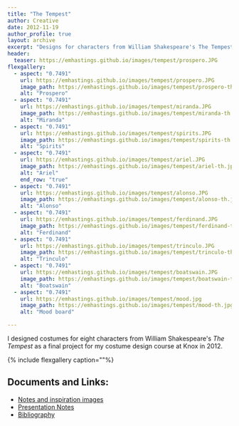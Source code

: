 ```yaml
---
title: "The Tempest"
author: Creative
date: 2012-11-19
author_profile: true
layout: archive
excerpt: "Designs for characters from William Shakespeare's The Tempest."
header:
  teaser: https://emhastings.github.io/images/tempest/prospero.JPG
flexgallery:
  - aspect: "0.7491"
    url: https://emhastings.github.io/images/tempest/prospero.JPG
    image_path: https://emhastings.github.io/images/tempest/prospero-th.jpg
    alt: "Prospero"
  - aspect: "0.7491"
    url: https://emhastings.github.io/images/tempest/miranda.JPG
    image_path: https://emhastings.github.io/images/tempest/miranda-th.jpg
    alt: "Miranda"
  - aspect: "0.7491"
    url: https://emhastings.github.io/images/tempest/spirits.JPG
    image_path: https://emhastings.github.io/images/tempest/spirits-th.jpg
    alt: "Spirits"
  - aspect: "0.7491"
    url: https://emhastings.github.io/images/tempest/ariel.JPG
    image_path: https://emhastings.github.io/images/tempest/ariel-th.jpg
    alt: "Ariel"
    end_row: "true"
  - aspect: "0.7491"
    url: https://emhastings.github.io/images/tempest/alonso.JPG
    image_path: https://emhastings.github.io/images/tempest/alonso-th.jpg
    alt: "Alonso"
  - aspect: "0.7491"
    url: https://emhastings.github.io/images/tempest/ferdinand.JPG
    image_path: https://emhastings.github.io/images/tempest/ferdinand-th.jpg
    alt: "Ferdinand"
  - aspect: "0.7491"
    url: https://emhastings.github.io/images/tempest/trinculo.JPG
    image_path: https://emhastings.github.io/images/tempest/trinculo-th.jpg
    alt: "Trinculo"
  - aspect: "0.7491"
    url: https://emhastings.github.io/images/tempest/boatswain.JPG
    image_path: https://emhastings.github.io/images/tempest/boatswain-th.jpg
    alt: "Boatswain"	
  - aspect: "0.7491"
    url: https://emhastings.github.io/images/tempest/mood.jpg
    image_path: https://emhastings.github.io/images/tempest/mood-th.jpg
    alt: "Mood board"

---
```


I designed costumes for eight characters from William Shakespeare's _The Tempest_ as a final project for my costume design course at Knox in 2012.

{% include flexgallery caption=""%}

## Documents and Links:
* [Notes and inspiration images](https://emhastings.github.io/files/tempest-notes.pdf)
* [Presentation Notes](https://emhastings.github.io/files/tempest-pres.pdf)
* [Bibliography](https://emhastings.github.io/files/tempest-sources.pdf)


